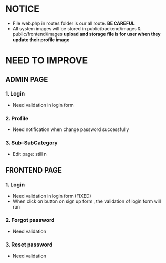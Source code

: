 # NOTICE 
- File web.php in routes folder is our all route. **BE CAREFUL**
- All system images will be stored in public/backend/images & public/frontend/images **upload and storage file is for user when they update their profile image**
# NEED TO IMPROVE
## ADMIN PAGE
### 1. Login 
- Need validation in login form

### 2. Profile
- Need notification when change password successfully 

### 3. Sub-SubCategory
- Edit page: still n

## FRONTEND PAGE
### 1. Login
- Need validation in login form (FIXED)
- When click on button on sign up form , the validation of login form will run

### 2. Forgot password
- Need validation 

### 3. Reset password
- Need validation

